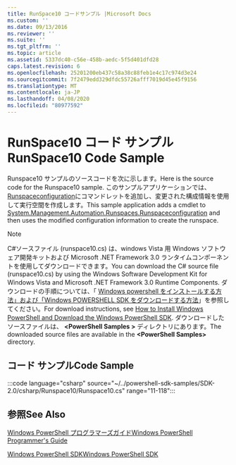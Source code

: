 ```yaml
---
title: RunSpace10 コードサンプル |Microsoft Docs
ms.custom: ''
ms.date: 09/13/2016
ms.reviewer: ''
ms.suite: ''
ms.tgt_pltfrm: ''
ms.topic: article
ms.assetid: 5337dc40-c56e-458b-aedc-5f5d401dfd28
caps.latest.revision: 6
ms.openlocfilehash: 25201200eb437c58a38c88feb1e4c17c974d3e24
ms.sourcegitcommit: 7f2479edd329dfdc55726afff7019d45e45f9156
ms.translationtype: MT
ms.contentlocale: ja-JP
ms.lasthandoff: 04/08/2020
ms.locfileid: "80977592"
---
```

# <a name="runspace10-code-sample"></a><span data-ttu-id="87235-102">RunSpace10 コード サンプル</span><span class="sxs-lookup"><span data-stu-id="87235-102">RunSpace10 Code Sample</span></span>

<span data-ttu-id="87235-103">Runspace10 サンプルのソースコードを次に示します。</span><span class="sxs-lookup"><span data-stu-id="87235-103">Here is the source code for the Runspace10 sample.</span></span> <span data-ttu-id="87235-104">このサンプルアプリケーションでは、 [Runspaceconfiguration](/dotnet/api/System.Management.Automation.Runspaces.RunspaceConfiguration)にコマンドレットを追加し、変更された構成情報を使用して実行空間を作成します。</span><span class="sxs-lookup"><span data-stu-id="87235-104">This sample application adds a cmdlet to [System.Management.Automation.Runspaces.Runspaceconfiguration](/dotnet/api/System.Management.Automation.Runspaces.RunspaceConfiguration) and then uses the modified configuration information to create the runspace.</span></span>

> [!NOTE]
> <span data-ttu-id="87235-105">C#ソースファイル (runspace10.cs) は、windows Vista 用 Windows ソフトウェア開発キットおよび Microsoft .NET Framework 3.0 ランタイムコンポーネントを使用してダウンロードできます。</span><span class="sxs-lookup"><span data-stu-id="87235-105">You can download the C# source file (runspace10.cs) by using the Windows Software Development Kit for Windows Vista and Microsoft .NET Framework 3.0 Runtime Components.</span></span> <span data-ttu-id="87235-106">ダウンロードの手順については、「 [Windows powershell をインストールする方法」および「Windows POWERSHELL SDK をダウンロードする方法](/powershell/scripting/developer/installing-the-windows-powershell-sdk)」を参照してください。</span><span class="sxs-lookup"><span data-stu-id="87235-106">For download instructions, see [How to Install Windows PowerShell and Download the Windows PowerShell SDK](/powershell/scripting/developer/installing-the-windows-powershell-sdk).</span></span>
> <span data-ttu-id="87235-107">ダウンロードしたソースファイルは、 **\<PowerShell Samples >** ディレクトリにあります。</span><span class="sxs-lookup"><span data-stu-id="87235-107">The downloaded source files are available in the **\<PowerShell Samples>** directory.</span></span>

## <a name="code-sample"></a><span data-ttu-id="87235-108">コード サンプル</span><span class="sxs-lookup"><span data-stu-id="87235-108">Code Sample</span></span>

:::code language="csharp" source="~/../powershell-sdk-samples/SDK-2.0/csharp/Runspace10/Runspace10.cs" range="11-118":::

## <a name="see-also"></a><span data-ttu-id="87235-109">参照</span><span class="sxs-lookup"><span data-stu-id="87235-109">See Also</span></span>

[<span data-ttu-id="87235-110">Windows PowerShell プログラマーズガイド</span><span class="sxs-lookup"><span data-stu-id="87235-110">Windows PowerShell Programmer's Guide</span></span>](./windows-powershell-programmer-s-guide.md)

[<span data-ttu-id="87235-111">Windows PowerShell SDK</span><span class="sxs-lookup"><span data-stu-id="87235-111">Windows PowerShell SDK</span></span>](../windows-powershell-reference.md)
